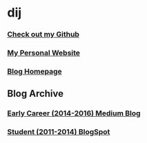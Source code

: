 # dij

### [Check out my Github](https://github.com/mrjones91)

### [My Personal Website](https://www.dij.io)

### [Blog Homepage](../index.md)

## Blog Archive

### [Early Career (2014-2016) Medium Blog](https://medium.com/dij-please)

### [Student (2011-2014) BlogSpot](https://wayofthejones.blogspot.com)

<!-- <iframe src="https://drive.google.com/file/d/17rCnWSjZ4Qipv6SlcqX1aE6nWCft2UX6/preview" width="640" height="480" allow="autoplay"></iframe> -->